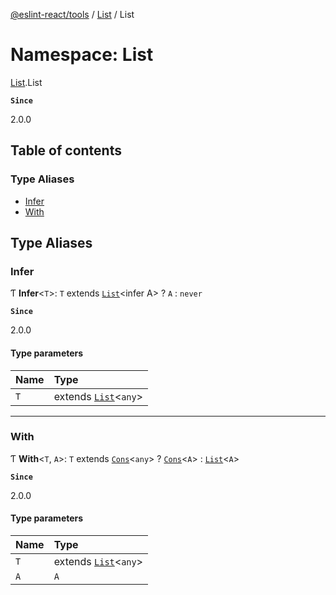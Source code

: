 [@eslint-react/tools](../README.md) / [List](List.md) / List

# Namespace: List

[List](List.md).List

**`Since`**

2.0.0

## Table of contents

### Type Aliases

- [Infer](List.List.md#infer)
- [With](List.List.md#with)

## Type Aliases

### Infer

Ƭ **Infer**\<`T`\>: `T` extends [`List`](List.md#list)\<infer A\> ? `A` : `never`

**`Since`**

2.0.0

#### Type parameters

| Name | Type                                    |
| :--- | :-------------------------------------- |
| `T`  | extends [`List`](List.md#list)\<`any`\> |

---

### With

Ƭ **With**\<`T`, `A`\>: `T` extends [`Cons`](../interfaces/List.Cons.md)\<`any`\> ? [`Cons`](../interfaces/List.Cons.md)\<`A`\> : [`List`](List.md#list)\<`A`\>

**`Since`**

2.0.0

#### Type parameters

| Name | Type                                    |
| :--- | :-------------------------------------- |
| `T`  | extends [`List`](List.md#list)\<`any`\> |
| `A`  | `A`                                     |
